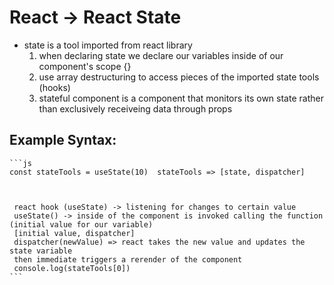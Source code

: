 # React -> React State
- state is a tool imported from react library 
    1. when declaring state we declare our variables inside of our component's scope {}
    2. use array destructuring to access pieces of the imported state tools (hooks)
    3. stateful component is a component that monitors its own state rather than exclusively receiveing data through props 

## Example Syntax: 
    
    ```js
    const stateTools = useState(10)  stateTools => [state, dispatcher]
    


     react hook (useState) -> listening for changes to certain value
     useState() -> inside of the component is invoked calling the function (initial value for our variable)
     [initial value, dispatcher] 
     dispatcher(newValue) => react takes the new value and updates the state variable
     then immediate triggers a rerender of the component
     console.log(stateTools[0])
    ```